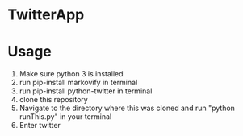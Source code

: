 # TwitterApp

# Usage
1) Make sure python 3 is installed
2) run pip-install markovify in terminal
3) run pip-install python-twitter in terminal
4) clone this repository
5) Navigate to the directory where this was cloned and run "python runThis.py" in your terminal
6) Enter twitter
